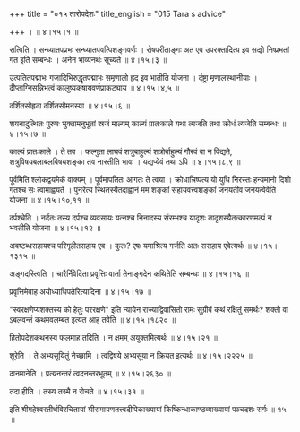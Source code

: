 +++
title = "०१५ तारोपदेशः"
title_english = "015 Tara s advice"

+++
।  ॥  ४।१५।१  ॥   

  

सत्विति । सन्ध्यातपप्रभः सन्ध्यातपवत्पिशङ्गवर्णः । रोषपरीताङ्गः अत एव उपरक्तादित्य इव सद्यो निष्प्रभतां गत इति सम्बन्धः । अनेन भाव्यनर्थः सूच्यते  ॥  ४।१५।३  ॥   

  

उत्पतितपद्माभः गजादिभिरुद्धृतपद्माभः समृणालो ह्रद इव भातीति योजना । दंष्ट्रा मृणालस्थानीयाः । दीप्ताग्निसन्निभत्वं कालुष्यकषायवर्णप्राकट्याय  ॥  ४।१५।४,५  ॥   

  

दर्शितसौहृदा दर्शितसौमनस्या  ॥  ४।१५।६  ॥   

  

शयनादुत्थितः पुरुषः भुक्तामनुभूतां स्रजं माल्यम् काल्यं प्रातःकाले यथा त्यजति तथा क्रोधं त्यजेति सम्बन्धः  ॥  ४।१५।७  ॥   

  

काल्यं प्रातःकाले । ते तव । फल्गुता लाघवं शत्रुबाहुल्यं शत्रोर्बाहुल्यं गौरवं वा न विद्यते, शत्रुविषयबलाबलविषयशङ्का तव नास्तीति भावः । यद्यप्येवं तथा ऽपि  ॥  ४।१५।८,९  ॥   

  

पूर्वमिति श्लोकद्वयमेकं वाक्यम् । पूर्वमापतितः आगतः ते त्वया । क्रोधान्निष्पत्य यो युधि निरस्तः हन्यमानो दिशो गतश्च सः त्वामाह्वयते । पुनरेत्य स्थितस्यैतदाह्वानं मम शङ्कां सहायवत्त्वशङ्कां जनयतीव जनयत्वेवेति योजना  ॥  ४।१५।१०,११  ॥   

  

दर्पश्चेति । नर्दतः तस्य दर्पश्च व्यवसायः यत्नश्च निनादस्य संरम्भश्च यादृशः तादृशस्यैतत्कारणमल्पं न भवतीति योजना  ॥  ४।१५।१२  ॥   

  

अवष्टब्धसहायश्च परिगृहीतसहाय एव । कुतः? एषः यमाश्रित्य गर्जति अतः ससहाय एवेत्यर्थः  ॥  ४।१५।१३१५  ॥   

  

अङ्गदस्त्विति । चारैर्निवेदिता प्रवृत्तिः वार्ता तेनाङ्गदेन कथितेति सम्बन्धः  ॥  ४।१५।१६  ॥   

  

प्रवृत्तिमेवाह अयोध्याधिपतेरित्यादिना  ॥  ४।१५।१७  ॥   

  

"स्वरक्षणेप्यशक्तस्य को हेतुः पररक्षणे" इति न्यायेन राज्याद्विवासितो रामः सुग्रीवं कथं रक्षितुं समर्थः? शक्तो वा ऽबलवन्तं कथमवलम्बत इत्यत आह तवेति  ॥  ४।१५।१८२०  ॥   

  

हितोपदेशकथनस्य फलमाह तदिति । न क्षमम् अयुक्तमित्यर्थः  ॥  ४।१५।२१  ॥   

  

शूरेति । ते अभ्यसूयितुं नेच्छामि । त्वद्विषये अभ्यसूया न क्रियत इत्यर्थः  ॥  ४।१५।२२२५  ॥   

  

दानमानेति । प्रत्यनन्तरं त्वदनन्तरभूतम्  ॥  ४।१५।२६३०  ॥   

  

तदा हीति । तस्य तस्मै न रोचते  ॥  ४।१५।३१  ॥   

  

इति श्रीमहेश्वरतीर्थविरचितायां श्रीरामायणतत्त्वदीपिकाख्यायां किष्किन्धाकाण्डव्याख्यायां पञ्चदशः सर्गः  ॥  १५  ॥   

  

